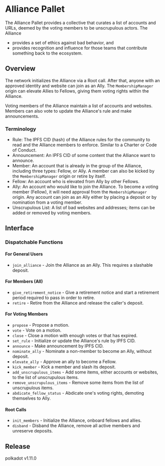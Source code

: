 # Alliance Pallet

The Alliance Pallet provides a collective that curates a list of accounts and URLs, deemed by
the voting members to be unscrupulous actors. The Alliance

- provides a set of ethics against bad behavior, and
- provides recognition and influence for those teams that contribute something back to the
  ecosystem.

## Overview

The network initializes the Alliance via a Root call. After that, anyone with an approved
identity and website can join as an Ally. The `MembershipManager` origin can elevate Allies to
Fellows, giving them voting rights within the Alliance.

Voting members of the Alliance maintain a list of accounts and websites. Members can also vote
to update the Alliance's rule and make announcements.

### Terminology

- Rule: The IPFS CID (hash) of the Alliance rules for the community to read and the Alliance
  members to enforce. Similar to a Charter or Code of Conduct.
- Announcement: An IPFS CID of some content that the Alliance want to announce.
- Member: An account that is already in the group of the Alliance, including three types:
  Fellow, or Ally. A member can also be kicked by the `MembershipManager` origin
  or retire by itself.
- Fellow: An account who is elevated from Ally by other Fellows.
- Ally: An account who would like to join the Alliance. To become a voting member (Fellow), it
  will need approval from the `MembershipManager` origin. Any account can join as an Ally either
  by placing a deposit or by nomination from a voting member.
- Unscrupulous List: A list of bad websites and addresses; items can be added or removed by
  voting members.

## Interface

### Dispatchable Functions

#### For General Users

- `join_alliance` - Join the Alliance as an Ally. This requires a slashable deposit.

#### For Members (All)

- `give_retirement_notice` - Give a retirement notice and start a retirement period required to
  pass in order to retire.
- `retire` - Retire from the Alliance and release the caller's deposit.

#### For Voting Members

- `propose` - Propose a motion.
- `vote` - Vote on a motion.
- `close` - Close a motion with enough votes or that has expired.
- `set_rule` - Initialize or update the Alliance's rule by IPFS CID.
- `announce` - Make announcement by IPFS CID.
- `nominate_ally` - Nominate a non-member to become an Ally, without deposit.
- `elevate_ally` - Approve an ally to become a Fellow.
- `kick_member` - Kick a member and slash its deposit.
- `add_unscrupulous_items` - Add some items, either accounts or websites, to the list of
  unscrupulous items.
- `remove_unscrupulous_items` - Remove some items from the list of unscrupulous items.
- `abdicate_fellow_status` - Abdicate one's voting rights, demoting themselves to Ally.

#### Root Calls

- `init_members` - Initialize the Alliance, onboard fellows and allies.
- `disband` - Disband the Alliance, remove all active members and unreserve deposits.


## Release

polkadot v1.11.0
